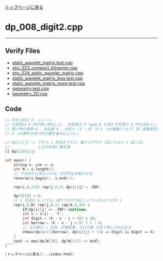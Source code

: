 [トップページに戻る](../index.html)

# dp\_008\_digit2.cpp
---

## Verify Files
* [static\_wavelet\_matrix.test.cpp](../verified/static_wavelet_matrix.test.cpp)
* [strc\_023\_compact\_bitvector.cpp](../verified/strc_023_compact_bitvector.cpp)
* [strc\_024\_static\_wavelet\_matrix.cpp](../verified/strc_024_static_wavelet_matrix.cpp)
* [static\_wavelet\_matrix\_less.test.cpp](../verified/static_wavelet_matrix_less.test.cpp)
* [static\_wavelet\_matrix\_more.test.cpp](../verified/static_wavelet_matrix_more.test.cpp)
* [geometry.test.cpp](../verified/geometry.test.cpp)
* [geometry\_2D.cpp](../verified/geometry_2D.cpp)

## Code

```cpp
// TTPC2015 F: レシート
// 太郎君は A 円の買い物をした。 太郎君は X \geq A を満たす任意の X 円を支払うことができる。
// 買い物の金額 A 、支払額 X 、お釣り (X − A) の 3 つの整数について 10 進数表記にしたとき、
// 3 つの数字が揃う桁の数を最大にしたい。

// dp[i][j] := 下から i 桁目までみて、繰り上がりが (起こらない / 起こる)
//             ときの桁揃い最大値
ll dp[110][2];

int main() {
    string s; cin >> s;
    int N = s.length();
    // 下の桁から見たいため、文字列を反転させる
    reverse(s.begin(), s.end());

    rep(i,0,110) rep(j,0,2) dp[i][j] = -INF;

    dp[0][0] = 0;
    // i 桁目を k にする、繰り下がりが起こっているかどうかが j
    rep(i,0,N) rep(j,0,2) rep(k,0,10) {
        if(dp[i][j] == -INF) continue;
        int v = s[i] - '0';
        int digit = (k - v - j + 20) % 10;
        int borrow = (k - v - j < 0) ? 1 : 0;
        // 元の数の i 桁目、計算結果、入れた数 が全て等しければ足す
        chmax(dp[i+1][borrow], dp[i][j] + ((v == digit && digit == k) ? 1 : 0));
    }
    cout << max(dp[N][0], dp[N][1]) << endl;
}```

[トップページに戻る](../index.html)
